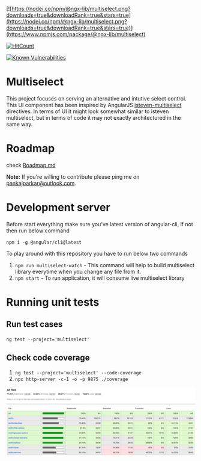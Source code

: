 [![https://nodei.co/npm/@ngx-lib/multiselect.png?downloads=true&downloadRank=true&stars=true](https://nodei.co/npm/@ngx-lib/multiselect.png?downloads=true&downloadRank=true&stars=true)](https://www.npmjs.com/package/@ngx-lib/multiselect)

[![HitCount](http://hits.dwyl.com/ngx-lib/multiselect.svg)](http://hits.dwyl.com/ngx-lib/multiselect.svg)

[![Known Vulnerabilities](https://snyk.io/test/github/ngx-lib/multiselect/badge.svg?targetFile=package.json)](https://snyk.io/test/github/ngx-lib/multiselect?targetFile=package.json)


# Multiselect

This project focuses on serving an alternative and intutive select control. This UI component has been inspired by AngularJS [isteven-multiselect](http://isteven.github.io/angular-multi-select) directives. In terms of UI it might look somewhat similar to isteven multiselect, but in terms of code it may not exactly architectured in the same way.

# Roadmap

check [Roadmap.md](https://github.com/ngx-lib/multiselect/blob/master/ROADMAP.md)

**Note:** If you're willing to contribute please ping me on pankajparkar@outlook.com. 

# Development server

Before start everything make sure you've latest version of angular-cli, if not then run below command
```
npm i -g @angular/cli@latest
```
To play around with this repository you have to run below two commands
1. `npm run multiselect-watch` - This command will help to build multiselect library everytime when you change any file from it.  
2. `npm start` - To run application, it will consume live multiselect library

# Running unit tests

## Run test cases

`ng test --project='multiselect'`

## Check code coverage

1. `ng test --project='multiselect' --code-coverage`
2. `npx http-server -c-1 -o -p 9875 ./coverage`

![alt text](https://raw.githubusercontent.com/ngx-lib/multiselect/master/code-coverage.png)